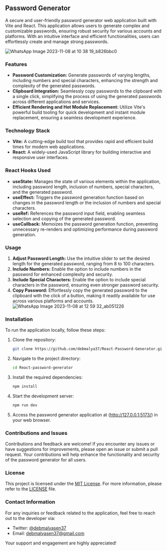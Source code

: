 ## Password Generator

A secure and user-friendly password generator web application built with Vite and React. This application allows users to generate complex and customizable passwords, ensuring robust security for various accounts and platforms. With an intuitive interface and efficient functionalities, users can effortlessly create and manage strong passwords.

![WhatsApp Image 2023-11-08 at 10 38 19_b826bbc0](https://github.com/debmalya37/React-Password-Generator/assets/101260950/ed0efb53-582f-4d84-a388-50a8f48a5728)

### Features

- **Password Customization:** Generate passwords of varying lengths, including numbers and special characters, enhancing the strength and complexity of the generated passwords.
- **Clipboard Integration:** Seamlessly copy passwords to the clipboard with a single click, simplifying the process of using the generated passwords across different applications and services.
- **Efficient Rendering and Hot Module Replacement:** Utilize Vite's powerful build tooling for quick development and instant module replacement, ensuring a seamless development experience.

### Technology Stack

- **Vite:** A cutting-edge build tool that provides rapid and efficient build times for modern web applications.
- **React:** A widely-used JavaScript library for building interactive and responsive user interfaces.

### React Hooks Used

- **useState:** Manages the state of various elements within the application, including password length, inclusion of numbers, special characters, and the generated password.
- **useEffect:** Triggers the password generation function based on changes in the password length or the inclusion of numbers and special characters.
- **useRef:** References the password input field, enabling seamless selection and copying of the generated password.
- **useCallback:** Memoizes the password generation function, preventing unnecessary re-renders and optimizing performance during password generation.

### Usage

1. **Adjust Password Length:** Use the intuitive slider to set the desired length for the generated password, ranging from 8 to 100 characters.
2. **Include Numbers:** Enable the option to include numbers in the password for enhanced complexity and security.
3. **Include Special Characters:** Enable the option to include special characters in the password, ensuring even stronger password security.
4. **Copy Password:** Effortlessly copy the generated password to the clipboard with the click of a button, making it readily available for use across various platforms and accounts.
![WhatsApp Image 2023-11-08 at 12 59 32_ab051226](https://github.com/debmalya37/React-Password-Generator/assets/101260950/8ec6a719-6179-4928-ba7c-6a33ea30cd1f)

### Installation

To run the application locally, follow these steps:

1. Clone the repository:

   ```bash
   git clone https://github.com/debmalya37/React-Password-Generator.git 
   ```

2. Navigate to the project directory:

   ```bash
   cd React-password-generator
   ```

3. Install the required dependencies:

   ```bash
   npm install
   ```

4. Start the development server:

   ```bash
   npm run dev
   ```

5. Access the password generator application at (http://127.0.0.1:5173/) in your web browser.

### Contributions and Issues

Contributions and feedback are welcome! If you encounter any issues or have suggestions for improvements, please open an issue or submit a pull request. Your contributions will help enhance the functionality and security of the password generator for all users.

### License

This project is licensed under the [MIT License](LICENSE). For more information, please refer to the [LICENSE](LICENSE) file.

### Contact Information

For any inquiries or feedback related to the application, feel free to reach out to the developer via:

- Twitter: [@debmalyasen37](https://twitter.com/debmalyasen37)
- Email: debmalyasen37@gmail.com

Your support and engagement are highly appreciated!

